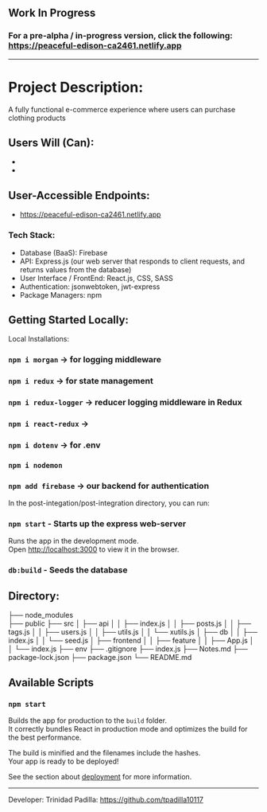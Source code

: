 ## Work In Progress
### For a pre-alpha / in-progress version, click the following: https://peaceful-edison-ca2461.netlify.app
______________________________________________________________________________

# Project Description:

A fully functional e-commerce experience where users can purchase clothing products

Users Will (Can):
- 
- 
- 

## User-Accessible Endpoints:
- https://peaceful-edison-ca2461.netlify.app


### Tech Stack:
- Database (BaaS): Firebase
- API: Express.js (our web server that responds to client requests, and returns values from the database)
- User Interface / FrontEnd: React.js, CSS, SASS
- Authentication: jsonwebtoken, jwt-express
- Package Managers: npm

## Getting Started Locally:

Local Installations:

### `npm i morgan` -> for logging middleware
### `npm i redux` -> for state management
### `npm i redux-logger` -> reducer logging middleware in Redux
### `npm i react-redux` -> 
### `npm i dotenv` -> for .env
### `npm i nodemon`
### `npm add firebase` -> our backend for authentication

In the post-integation/post-integration directory, you can run:

### `npm start` - Starts up the express web-server

Runs the app in the development mode.\
Open [http://localhost:3000](http://localhost:3000) to view it in the browser.

### `db:build` - Seeds the database

## Directory:

  ├── node_modules  
  ├── public
  ├── src
  │   ├── api
  │   │   ├── index.js
  │   │   ├── posts.js
  │   │   ├── tags.js
  │   │   ├── users.js
  │   │   ├── utils.js
  │   │   └── xutils.js
  │   ├── db
  │   │   ├── index.js
  │   │   └── seed.js
  │   ├── frontend
  │   │   ├── feature
  │   │   ├── App.js
  │   │   └── index.js
  ├── env
  ├── .gitignore
  ├── index.js
  ├── Notes.md
  ├── package-lock.json
  ├── package.json
  └── README.md

## Available Scripts

### `npm start`


Builds the app for production to the `build` folder.\
It correctly bundles React in production mode and optimizes the build for the best performance.

The build is minified and the filenames include the hashes.\
Your app is ready to be deployed!

See the section about [deployment](https://facebook.github.io/create-react-app/docs/deployment) for more information.

______________________________________________________________________________

Developer: Trinidad Padilla: https://github.com/tpadilla10117
